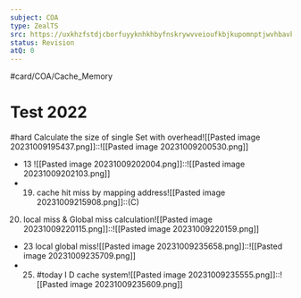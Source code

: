 ```yaml
---
subject: COA
type: ZealTS
src: https://uxkhzfstdjcborfuyyknhkhbyfnskrywvveioufkbjkupomnptjwvhbavkysuhi.vercel.app/solution.html?testId=6120f9dfc3b76d335c7fea45&test_id=21
status: Revision
atQ: 0
---
```

#card/COA/Cache_Memory
# Test 2022
#hard Calculate the size of single Set with overhead![[Pasted image 20231009195437.png]]::![[Pasted image 20231009200530.png]]
- 13 ![[Pasted image 20231009202004.png]]::![[Pasted image 20231009202103.png]] <!--SR:!2024-02-06,68,312-->
- 19. cache hit miss by mapping address![[Pasted image 20231009215908.png]]::(C) <!--SR:!2024-01-24,55,310-->
20. local miss & Global miss calculation![[Pasted image 20231009220115.png]]::![[Pasted image 20231009220159.png]] <!--SR:!2024-01-14,45,292-->
- 23 local global miss![[Pasted image 20231009235658.png]]::![[Pasted image 20231009235709.png]] <!--SR:!2024-03-07,90,292-->
- 25. #today I D cache system![[Pasted image 20231009235555.png]]::![[Pasted image 20231009235609.png]] <!--SR:!2024-02-08,68,312-->

